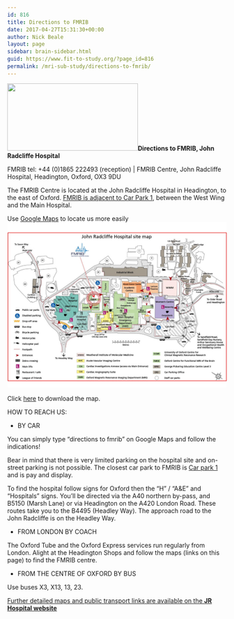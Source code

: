 ```yaml
---
id: 816
title: Directions to FMRIB
date: 2017-04-27T15:31:30+00:00
author: Nick Beale
layout: page
sidebar: brain-sidebar.html
guid: https://www.fit-to-study.org/?page_id=816
permalink: /mri-sub-study/directions-to-fmrib/
---
```

**[<img class="size-medium wp-image-775 alignleft" src="/wp-content/uploads/2017/04/FMRIB-Office.jpg?resize=300%2C154&#038;ssl=1" alt="" width="300" height="154" srcset="/wp-content/uploads/2017/04/FMRIB-Office.jpg?resize=300%2C154&ssl=1 300w, /wp-content/uploads/2017/04/FMRIB-Office.jpg?w=760&ssl=1 760w" sizes="(max-width: 300px) 100vw, 300px" data-recalc-dims="1" />](/wp-content/uploads/2017/04/FMRIB-Office.jpg?ssl=1)Directions to FMRIB, John Radcliffe Hospital**

FMRIB tel: +44 (0)1865 222493 (reception) | FMRIB Centre, John Radcliffe Hospital, Headington, Oxford, OX3 9DU

The FMRIB Centre is located at the John Radcliffe Hospital in Headington, to the east of Oxford. <u>FMRIB is adjacent to Car Park 1</u>, between the West Wing and the Main Hospital.

Use [Google Maps](https://www.google.co.uk/maps/place/Oxford+Centre+for+Functional+MRI+of+the+Brain/@51.7642524,-1.2225202,16z/data=!4m13!1m7!3m6!1s0x4876c3dfac2f9e59:0xfc92e4746edd9982!2sOxford+OX3+9DU!3b1!8m2!3d51.7638706!4d-1.2198063!3m4!1s0x0:0x19479b3ac865281a!8m2!3d51.7649977!4d-1.2204996) to locate us more easily![<img class="alignnone wp-image-774 size-large" src="/wp-content/uploads/2017/04/JR-Map.jpg?resize=1024%2C768&#038;ssl=1" alt="" width="1024" height="768" srcset="/wp-content/uploads/2017/04/JR-Map.jpg?resize=1024%2C768&ssl=1 1024w, /wp-content/uploads/2017/04/JR-Map.jpg?resize=300%2C225&ssl=1 300w, /wp-content/uploads/2017/04/JR-Map.jpg?resize=768%2C576&ssl=1 768w" sizes="(max-width: 1000px) 100vw, 1000px" data-recalc-dims="1" />](/wp-content/uploads/2017/04/JR-Map.jpg?ssl=1)

Click [here](https://www.fit-to-study.org/wp-content/uploads/2017/04/jr-hospital-sitemap.pdf) to download the map.

HOW TO REACH US:

  * BY CAR

You can simply type “directions to fmrib” on Google Maps and follow the indications!

Bear in mind that there is very limited parking on the hospital site and on-street parking is not possible. The closest car park to FMRIB is <u>Car park 1</u> and is pay and display.

To find the hospital follow signs for Oxford then the &#8220;H&#8221; / &#8220;A&E&#8221; and &#8220;Hospitals&#8221; signs. You&#8217;ll be directed via the A40 northern by-pass, and B5150 (Marsh Lane) or via Headington on the A420 London Road. These routes take you to the B4495 (Headley Way). The approach road to the John Radcliffe is on the Headley Way.

  * FROM LONDON BY COACH

The Oxford Tube and the Oxford Express services run regularly from London. Alight at the Headington Shops and follow the maps (links on this page) to find the FMRIB centre.

  * FROM THE CENTRE OF OXFORD BY BUS

Use buses X3, X13, 13, 23.

<u>Further detailed maps and public transport links are available on the <strong><a href="http://www.ouh.nhs.uk/hospitals/jr/find-us/default.aspx">JR Hospital website</a></strong></u>